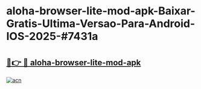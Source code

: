 # aloha-browser-lite-mod-apk-Baixar-Gratis-Ultima-Versao-Para-Android-IOS-2025-#7431a

# <h2><a href="https://ainizakaria.my?title=aloha-browser-lite-mod-apk&ref=24M">🔗👉 🔴 aloha-browser-lite-mod-apk</a></h2>

[![acn](https://github.com/user-attachments/assets/0f9c940e-d8b0-45ae-aac7-cd30a18b3e1c)](https://ainizakaria.my?title=aloha-browser-lite-mod-apk&ref=24M)


